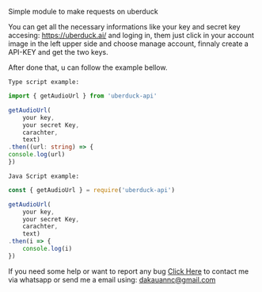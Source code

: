 Simple module to make requests on uberduck


You can get all the necessary informations like your key and secret key accesing: https://uberduck.ai/ and loging in, them just click in your account image in the left upper side and choose manage account, finnaly create a API-KEY and get the two keys.

After done that, u can follow the example bellow.
```
Type script example:
```
```ts
import { getAudioUrl } from 'uberduck-api'

getAudioUrl(
    your key, 
    your secret Key, 
    carachter, 
    text)
.then((url: string) => {
console.log(url)
})
```

```
Java Script example:
```
```js
const { getAudioUrl } = require('uberduck-api')

getAudioUrl( 
    your key, 
    your secret Key, 
    carachter, 
    text)
.then(i => {
    console.log(i)
})
```
If you need some help or want to report any bug <a href="https://wa.me/558494740630">Click Here<a> to contact me via whatsapp
or send me a email using: dakauannc@gmail.com